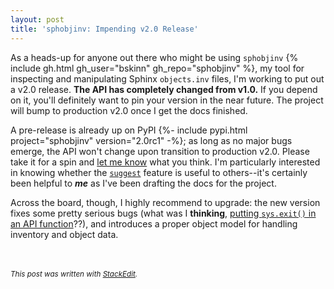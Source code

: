 ```yaml
---
layout: post
title: 'sphobjinv: Impending v2.0 Release'
---
```


As a heads-up for anyone out there who might be using `sphobjinv` {% include gh.html gh_user="bskinn" gh_repo="sphobjinv" %}, my tool for inspecting and manipulating Sphinx `objects.inv` files, I'm working to put out a v2.0 release.  **The API has completely changed from v1.0.** If you depend on it, you'll definitely want to pin your version in the near future. The project will bump to production v2.0 once I get the docs finished.

A pre-release is already up on PyPI {%- include pypi.html project="sphobjinv" version="2.0rc1" -%}; as long as no major bugs emerge, the API won't change upon transition to production v2.0. Please take it for a spin and [let me know](https://twitter.com/pylogging) what you think.  I'm particularly interested in knowing whether the [`suggest`](http://sphobjinv.readthedocs.io/en/v2.0rc1/modules/inventory.html#sphobjinv.inventory.Inventory.suggest) feature is useful to others--it's certainly been helpful to ***me*** as I've been drafting the docs for the project.

Across the board, though, I highly recommend to upgrade: the new version fixes some pretty serious bugs (what was I **thinking**, [putting `sys.exit()` in an API function](https://github.com/bskinn/sphobjinv/blob/v1.0.post1/sphobjinv/sphobjinv.py#L207)??), and introduces a proper object model for handling inventory and object data.


<br><br><small>*This post was written with [StackEdit](https://stackedit.io).*</small>

